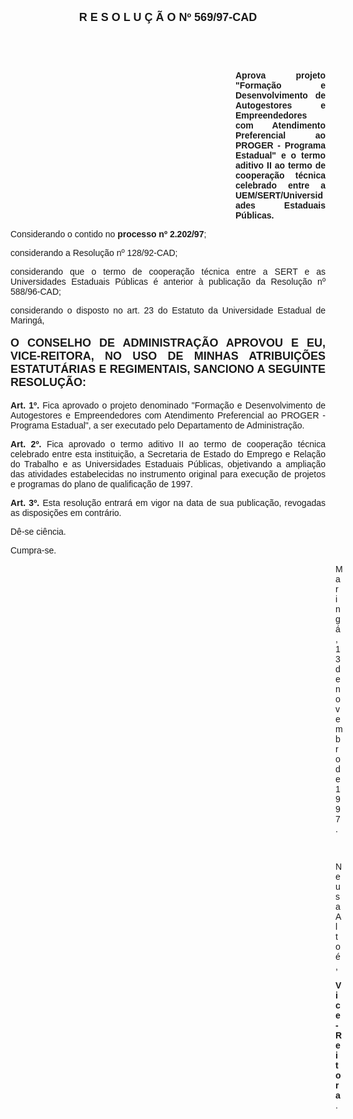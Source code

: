 <BODY>

<B><FONT FACE="Arial" SIZE=4><P ALIGN="CENTER">R E S O L U &Ccedil; &Atilde; O   Nº 569/97-CAD</P>
</B></FONT><FONT FACE="Arial">
<P>&nbsp;</P>
<P>&nbsp;</P><DIR>
<DIR>
<DIR>
<DIR>
<DIR>
<DIR>
<DIR>
<DIR>
<DIR>

<B><P ALIGN="JUSTIFY">Aprova projeto &quot;Forma&ccedil;&atilde;o e Desenvolvimento de Autogestores e Empreendedores com Atendimento Preferencial ao PROGER - Programa Estadual&quot; e o termo aditivo II ao termo de coopera&ccedil;&atilde;o t&eacute;cnica celebrado entre a UEM/SERT/Universidades Estaduais P&uacute;blicas.</P>
</B></DIR>
</DIR>
</DIR>
</DIR>
</DIR>
</DIR>
</DIR>
</DIR>
</DIR>

<P ALIGN="JUSTIFY">&#9;Considerando o contido no<B> processo nº 2.202/97</B>;</P>
<P ALIGN="JUSTIFY">&#9;considerando a Resolu&ccedil;&atilde;o nº 128/92-CAD;</P>
<P ALIGN="JUSTIFY">&#9;considerando que o termo de coopera&ccedil;&atilde;o t&eacute;cnica entre a SERT e as Universidades Estaduais P&uacute;blicas &eacute; anterior &agrave; publica&ccedil;&atilde;o da Resolu&ccedil;&atilde;o nº 588/96-CAD;</P>
<P ALIGN="JUSTIFY">&#9;considerando o disposto no art. 23 do Estatuto da Universidade Estadual de Maring&aacute;,</P>
<P ALIGN="JUSTIFY"></P>
</FONT><B><FONT FACE="Arial" SIZE=4><P ALIGN="JUSTIFY">O CONSELHO DE ADMINISTRA&Ccedil;&Atilde;O APROVOU E EU, VICE-REITORA, NO USO DE MINHAS ATRIBUI&Ccedil;&Otilde;ES ESTATUT&Aacute;RIAS E REGIMENTAIS, SANCIONO A SEGUINTE RESOLU&Ccedil;&Atilde;O:</P>
</B></FONT><FONT FACE="Arial"><P ALIGN="JUSTIFY"></P>
<P ALIGN="JUSTIFY">&#9;<B>Art. 1º. </B>Fica aprovado o projeto denominado &quot;Forma&ccedil;&atilde;o e Desenvolvimento de Autogestores e Empreendedores com Atendimento Preferencial ao PROGER - Programa Estadual&quot;, a ser executado pelo Departamento de Administra&ccedil;&atilde;o.</P>
<P ALIGN="JUSTIFY">&#9;<B>Art. 2º.</B> Fica aprovado o termo aditivo II ao termo de coopera&ccedil;&atilde;o t&eacute;cnica celebrado entre esta institui&ccedil;&atilde;o, a Secretaria de Estado do Emprego e Rela&ccedil;&atilde;o do Trabalho e as Universidades Estaduais P&uacute;blicas, objetivando a amplia&ccedil;&atilde;o das atividades estabelecidas no instrumento original para execu&ccedil;&atilde;o de projetos e programas do plano de qualifica&ccedil;&atilde;o de 1997.</P>
<P ALIGN="JUSTIFY">&#9;<B>Art. 3º.</B> Esta resolu&ccedil;&atilde;o entrar&aacute; em vigor na data de sua publica&ccedil;&atilde;o, revogadas as disposi&ccedil;&otilde;es em contr&aacute;rio.</P>
<P>&#9;D&ecirc;-se ci&ecirc;ncia.</P>
<P>&#9;Cumpra-se.</P>
<DIR>
<DIR>
<DIR>
<DIR>
<DIR>
<DIR>
<DIR>
<DIR>
<DIR>
<DIR>
<DIR>
<DIR>
<DIR>

<P>Maring&aacute;, 13 de novembro de 1997.</P>

<P>&nbsp;</P>
<P>Neusa Alto&eacute;,</P>
<B><P>Vice-Reitora</B>.</P></DIR>
</DIR>
</DIR>
</DIR>
</DIR>
</DIR>
</DIR>
</DIR>
</DIR>
</DIR>
</DIR>
</DIR>
</DIR>
</FONT></BODY>
